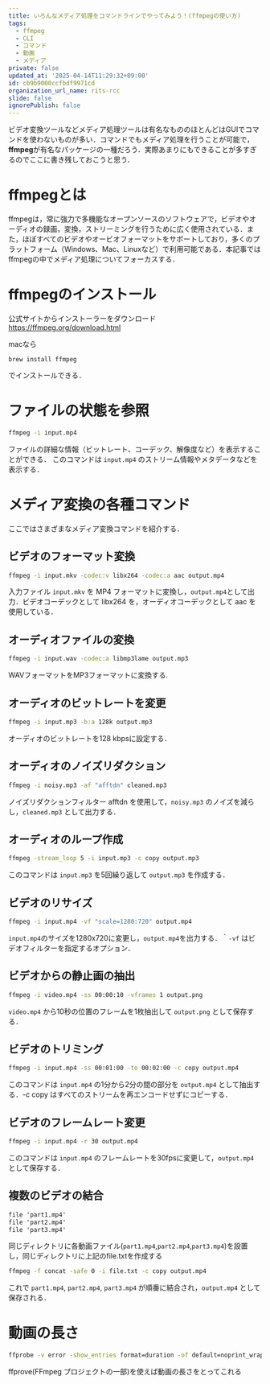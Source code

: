 ```yaml
---
title: いろんなメディア処理をコマンドラインでやってみよう！(ffmpegの使い方)
tags:
  - ffmpeg
  - CLI
  - コマンド
  - 動画
  - メディア
private: false
updated_at: '2025-04-14T11:29:32+09:00'
id: cb9b9000ccfbdf9971cd
organization_url_name: rits-rcc
slide: false
ignorePublish: false
---
```

ビデオ変換ツールなどメディア処理ツールは有名なもののほとんどはGUIでコマンドを使わないものが多い．コマンドでもメディア処理を行うことが可能で，**ffmpeg**が有名なパッケージの一種だろう．実際あまりにもできることが多すぎるのでここに書き残しておこうと思う．

# ffmpegとは
ffmpegは，常に強力で多機能なオープンソースのソフトウェアで，ビデオやオーディオの録画，変換，ストリーミングを行うために広く使用されている．また，ほぼすべてのビデオやオービオフォーマットをサポートしており，多くのプラットフォーム（Windows、Mac、Linuxなど）で利用可能である．本記事ではffmpegの中でメディア処理についてフォーカスする．

# ffmpegのインストール
公式サイトからインストーラーをダウンロード
https://ffmpeg.org/download.html

macなら
```
brew install ffmpeg
```
でインストールできる．

# ファイルの状態を参照
```bash
ffmpeg -i input.mp4
```
ファイルの詳細な情報（ビットレート、コーデック、解像度など）を表示することができる．
このコマンドは `input.mp4` のストリーム情報やメタデータなどを表示する．

# メディア変換の各種コマンド
ここではさまざまなメディア変換コマンドを紹介する．

## ビデオのフォーマット変換
```bash
ffmpeg -i input.mkv -codec:v libx264 -codec:a aac output.mp4
```
入力ファイル `input.mkv` を MP4 フォーマットに変換し，`output.mp4`として出力．ビデオコーデックとして libx264 を，オーディオコーデックとして aac を使用している．

## オーディオファイルの変換
```bash
ffmpeg -i input.wav -codec:a libmp3lame output.mp3
```
WAVフォーマットをMP3フォーマットに変換する.

## オーディオのビットレートを変更
```bash
ffmpeg -i input.mp3 -b:a 128k output.mp3
```
オーディオのビットレートを128 kbpsに設定する．

##  オーディオのノイズリダクション
```bash
ffmpeg -i noisy.mp3 -af "afftdn" cleaned.mp3
```
ノイズリダクションフィルター afftdn を使用して，`noisy.mp3` のノイズを減らし，`cleaned.mp3` として出力する．

## オーディオのループ作成
```bash
ffmpeg -stream_loop 5 -i input.mp3 -c copy output.mp3
```
このコマンドは `input.mp3` を5回繰り返して `output.mp3` を作成する．

## ビデオのリサイズ
```bash
ffmpeg -i input.mp4 -vf "scale=1280:720" output.mp4
```
`input.mp4`のサイズを1280x720に変更し，`output.mp4`を出力する．｀`-vf` はビデオフィルターを指定するオプション．

## ビデオからの静止画の抽出
```bash
ffmpeg -i video.mp4 -ss 00:00:10 -vframes 1 output.png
```
`video.mp4` から10秒の位置のフレームを1枚抽出して `output.png` として保存する．

## ビデオのトリミング
```bash
ffmpeg -i input.mp4 -ss 00:01:00 -to 00:02:00 -c copy output.mp4
```
このコマンドは `input.mp4` の1分から2分の間の部分を `output.mp4` として抽出する．-c copy はすべてのストリームを再エンコードせずにコピーする．

## ビデオのフレームレート変更
```bash
ffmpeg -i input.mp4 -r 30 output.mp4
```
このコマンドは `input.mp4` のフレームレートを30fpsに変更して，`output.mp4` として保存する．

## 複数のビデオの結合
```file.txt
file 'part1.mp4'
file 'part2.mp4'
file 'part3.mp4'
```
同じディレクトリに各動画ファイル(`part1.mp4`,`part2.mp4`,`part3.mp4`)を設置し，同じディレクトリに上記のfile.txtを作成する

```bash
ffmpeg -f concat -safe 0 -i file.txt -c copy output.mp4
```
これで `part1.mp4`, `part2.mp4`, `part3.mp4` が順番に結合され，`output.mp4` として保存される．

# 動画の長さ
```bash
ffprobe -v error -show_entries format=duration -of default=noprint_wrappers=1:nokey=1 input_video.mp4
```
ffprove(FFmpeg プロジェクトの一部)を使えば動画の長さをとってこれる

